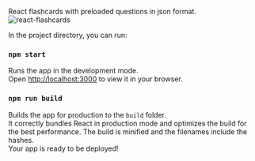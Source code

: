 React flashcards with preloaded questions in json format.
![react-flashcards](https://github.com/qaserge/react-flashcards/assets/45569665/6ebfdc66-818c-49b3-ae46-562bbf0d183f)


In the project directory, you can run:
### `npm start`
Runs the app in the development mode.\
Open [http://localhost:3000](http://localhost:3000) to view it in your browser.

### `npm run build`
Builds the app for production to the `build` folder.\
It correctly bundles React in production mode and optimizes the build for the best performance.
The build is minified and the filenames include the hashes.\
Your app is ready to be deployed!

